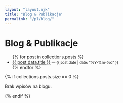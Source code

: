 ```yaml
---
layout: "layout.njk"
title: "Blog & Publikacje"
permalink: "/pl/blog/"
---
```


<h1>Blog & Publikacje</h1>

<ul>
{% for post in collections.posts %}
  <li>
    <a href="{{ post.url }}">{{ post.data.title }}</a>
    <small>— {{ post.date | date: "%Y-%m-%d" }}</small>
  </li>
{% endfor %}
</ul>

{% if collections.posts.size == 0 %}
  <p>Brak wpisów na blogu.</p>
{% endif %}
